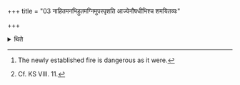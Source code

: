 +++
title = "03 नाहितमनभिहुतमग्निमुपस्पृशति आज्येनौषधीभिश्च शमयितव्यः"

+++

<details><summary>थिते</summary>

3. He does not touch the fire which has been established and in which no offering has been made[^1]. The fire should be pacified by means of ghee and herbs[^2].  


[^1]: The newly established fire is dangerous as it were.  

[^2]: Cf. KS VIII. 11.
</details>
